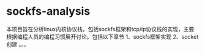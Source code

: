 # sockfs-analysis

本项目旨在分析linux内核协议栈，包括sockfs框架和tcp/ip协议栈的实现，主要根据编程人员的编程习惯展开讨论。包括以下章节
1、sockfs框架实现
2、socket创建
。。。
        

            
            
